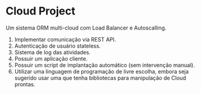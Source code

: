 # Cloud Project

Um sistema ORM multi-cloud com Load Balancer e Autoscalling.

1. Implementar comunicação via REST API.
2. Autenticação de usuário stateless.
3. Sistema de log das atividades.
4. Possuir um aplicação cliente.
5. Possuir um script de implantação automático (sem intervenção manual).
6. Utilizar uma linguagem de programação de livre escolha, embora seja sugerido usar uma que tenha
bibliotecas para manipulação de Cloud prontas.
